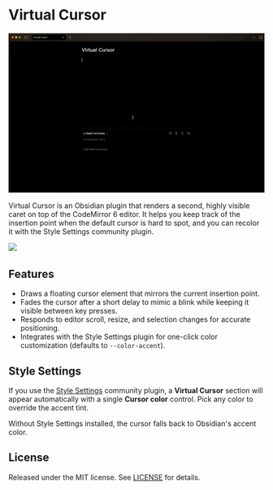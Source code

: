 # Virtual Cursor

![](.attachment/screenshot.gif)

Virtual Cursor is an Obsidian plugin that renders a second, highly visible caret on top of the CodeMirror 6 editor. It helps you keep track of the insertion point when the default cursor is hard to spot, and you can recolor it with the Style Settings community plugin.

<a href="https://www.buymeacoffee.com/rien7"><img src="https://github.com/rien7/obsidian-virtual-cursor/.attachment/buymeacoffee.svg" /></a>

## Features
- Draws a floating cursor element that mirrors the current insertion point.
- Fades the cursor after a short delay to mimic a blink while keeping it visible between key presses.
- Responds to editor scroll, resize, and selection changes for accurate positioning.
- Integrates with the Style Settings plugin for one-click color customization (defaults to `--color-accent`).

## Style Settings
If you use the [Style Settings](https://github.com/mgmeyers/obsidian-style-settings) community plugin, a **Virtual Cursor** section will appear automatically with a single **Cursor color** control. Pick any color to override the accent tint.

Without Style Settings installed, the cursor falls back to Obsidian's accent color.

## License
Released under the MIT license. See [LICENSE](LICENSE) for details.

